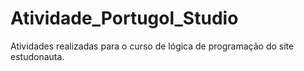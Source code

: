 # Atividade_Portugol_Studio
Atividades realizadas para o curso de lógica de programação do site estudonauta.
